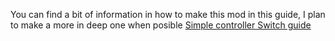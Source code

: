 You can find a bit of information in how to make this mod in this guide, I plan to make a more in deep one when posible
[Simple controller Switch guide](https://github.com/SimpleControllers/MX-Gamecube-Triggers)
